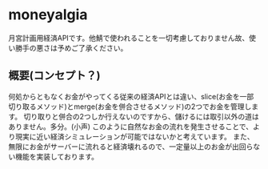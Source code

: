 # moneyalgia
月宮計画用経済APIです。他鯖で使われることを一切考慮しておりません故、使い勝手の悪さは予めご了承ください。
## 概要(コンセプト？)
何処からともなくお金がやってくる従来の経済APIとは違い、slice(お金を一部切り取るメソッド)とmerge(お金を併合させるメソッド)の2つでお金を管理します。
切り取りと併合の2つしか行えないのですから、儲けるには取引以外の道はありません。多分。(小声)  このように自然なお金の流れを発生させることで、より現実に近い経済シミュレーションが可能ではないかと考えています。
また、無限にお金がサーバーに流れると経済壊れるので、一定量以上のお金が出回らない機能を実装しております。
